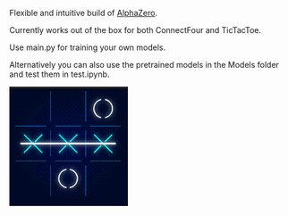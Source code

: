 Flexible and intuitive build of [AlphaZero](https://www.deepmind.com/blog/alphazero-shedding-new-light-on-chess-shogi-and-go).

Currently works out of the box for both ConnectFour and TicTacToe.

Use main.py for training your own models.

Alternatively you can also use the pretrained models in the Models folder and test them in test.ipynb.

![tictactoe](https://raw.githubusercontent.com/foersterrobert/AlphaZero/master/assets/tictactoe.gif)
